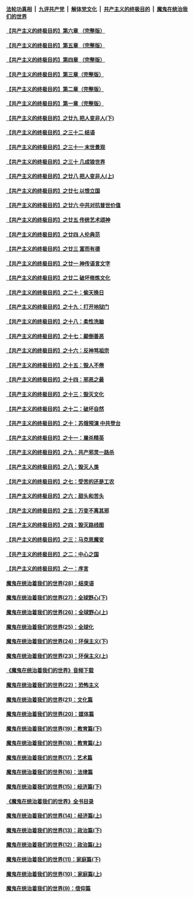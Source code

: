 

####  [法轮功真相](../../../../basic/blob/master/README.md?t=05112232) &nbsp;|&nbsp; [九评共产党](../../../../9ping.md/blob/master/README.md?t=05112232) &nbsp;|&nbsp; [解体党文化](../../../../jtdwh.md/blob/master/README.md?t=05112232)  &nbsp;|&nbsp; [共产主义的终极目的](../../../../gczydzjmd.md/blob/master/README.md?t=05112232) &nbsp;|&nbsp; [魔鬼在统治我们的世界](../../../../mgztzwmdsj.md/blob/master/README.md?t=05112232) 

#### [【共产主义的终极目的】第六章 （完整版）](../pages/nsc422/n11428913.md?t=05112232) 

#### [【共产主义的终极目的】第五章 （完整版）](../pages/nsc422/n11428912.md?t=05112232) 

#### [【共产主义的终极目的】第四章 （完整版）](../pages/nsc422/n11428907.md?t=05112232) 

#### [【共产主义的终极目的】第三章（完整版）](../pages/nsc422/n11428848.md?t=05112232) 

#### [【共产主义的终极目的】第二章（完整版）](../pages/nsc422/n11428831.md?t=05112232) 

#### [【共产主义的终极目的】第一章（完整版）](../pages/nsc422/n11417651.md?t=05112232) 

#### [【共产主义的终极目的】之廿九 把人变非人(下)](../pages/nsc422/n11344140.md?t=05112232) 

#### [【共产主义的终极目的】之三十二 结语](../pages/nsc422/n11360535.md?t=05112232) 

#### [【共产主义的终极目的】之三十一 末世景观](../pages/nsc422/n11351129.md?t=05112232) 

#### [【共产主义的终极目的】之三十 几成狼世界](../pages/nsc422/n11348280.md?t=05112232) 

#### [【共产主义的终极目的】之廿八 把人变非人(上)](../pages/nsc422/n11340492.md?t=05112232) 

#### [【共产主义的终极目的】之廿七 以恨立国](../pages/nsc422/n11336944.md?t=05112232) 

#### [【共产主义的终极目的】之廿六 中共对抗普世价值](../pages/nsc422/n11324785.md?t=05112232) 

#### [【共产主义的终极目的】之廿五 传统艺术颂神](../pages/nsc422/n11296396.md?t=05112232) 

#### [【共产主义的终极目的】之廿四 人伦典范](../pages/nsc422/n11296397.md?t=05112232) 

#### [【共产主义的终极目的】之廿三 富而有德](../pages/nsc422/n11283598.md?t=05112232) 

#### [【共产主义的终极目的】之廿一 神传语言文字](../pages/nsc422/n11263265.md?t=05112232) 

#### [【共产主义的终极目的】之廿二 破坏修炼文化](../pages/nsc422/n11245728.md?t=05112232) 

#### [【共产主义的终极目的】之二十：偷天换日](../pages/nsc422/n11238846.md?t=05112232) 

#### [【共产主义的终极目的】之十九：打开地狱门](../pages/nsc422/n11206376.md?t=05112232) 

#### [【共产主义的终极目的】之十八：柔性洗脑](../pages/nsc422/n11199994.md?t=05112232) 

#### [【共产主义的终极目的】之十七：颠倒善恶](../pages/nsc422/n11179782.md?t=05112232) 

#### [【共产主义的终极目的】之十六：反神骂祖宗](../pages/nsc422/n11166798.md?t=05112232) 

#### [【共产主义的终极目的】之十五：毁人不倦](../pages/nsc422/n11166792.md?t=05112232) 

#### [【共产主义的终极目的】之十四：邪恶之最](../pages/nsc422/n11150249.md?t=05112232) 

#### [【共产主义的终极目的】之十三：毁灭文化](../pages/nsc422/n11135227.md?t=05112232) 

#### [【共产主义的终极目的】之十二：破坏自然](../pages/nsc422/n11135214.md?t=05112232) 

#### [【共产主义的终极目的】之十：苏俄预演 中共登台](../pages/nsc422/n11118424.md?t=05112232) 

#### [【共产主义的终极目的】之十一：屠杀精英](../pages/nsc422/n11118442.md?t=05112232) 

#### [【共产主义的终极目的】之九：共产邪灵一路杀](../pages/nsc422/n11114139.md?t=05112232) 

#### [【共产主义的终极目的】之八：毁灭人类](../pages/nsc422/n11108503.md?t=05112232) 

#### [【共产主义的终极目的】之七：受苦的还是工农](../pages/nsc422/n11101809.md?t=05112232) 

#### [【共产主义的终极目的】之六：甜头和苦头](../pages/nsc422/n11096971.md?t=05112232) 

#### [【共产主义的终极目的】之五：万变不离其邪](../pages/nsc422/n11091285.md?t=05112232) 

#### [【共产主义的终极目的】之四：毁灭路线图](../pages/nsc422/n11086284.md?t=05112232) 

#### [【共产主义的终极目的】之三：马克思魔变](../pages/nsc422/n11061941.md?t=05112232) 

#### [【共产主义的终极目的】之二：中心之国](../pages/nsc422/n11047728.md?t=05112232) 

#### [【共产主义的终极目的】之一：序言](../pages/nsc422/n11086077.md?t=05112232) 

#### [魔鬼在统治着我们的世界(28)：结束语](../pages/nsc422/n10936246.md?t=05112232) 

#### [魔鬼在统治着我们的世界(27)：全球野心(下)](../pages/nsc422/n10928319.md?t=05112232) 

#### [魔鬼在统治着我们的世界(26)：全球野心(上)](../pages/nsc422/n10900318.md?t=05112232) 

#### [魔鬼在统治着我们的世界(25)：全球化](../pages/nsc422/n10788205.md?t=05112232) 

#### [魔鬼在统治着我们的世界(24)：环保主义(下)](../pages/nsc422/n10695307.md?t=05112232) 

#### [魔鬼在统治着我们的世界(23)：环保主义(上)](../pages/nsc422/n10688613.md?t=05112232) 

#### [《魔鬼在统治着我们的世界》音频下载](../pages/nsc422/n10635553.md?t=05112232) 

#### [魔鬼在统治着我们的世界(22)：恐怖主义](../pages/nsc422/n10614727.md?t=05112232) 

#### [魔鬼在统治着我们的世界(21)：文化篇](../pages/nsc422/n10597706.md?t=05112232) 

#### [魔鬼在统治着我们的世界(20)：媒体篇](../pages/nsc422/n10586579.md?t=05112232) 

#### [魔鬼在统治着我们的世界(19)：教育篇(下)](../pages/nsc422/n10564808.md?t=05112232) 

#### [魔鬼在统治着我们的世界(18)：教育篇(上)](../pages/nsc422/n10526970.md?t=05112232) 

#### [魔鬼在统治着我们的世界(17)：艺术篇](../pages/nsc422/n10499093.md?t=05112232) 

#### [魔鬼在统治着我们的世界(16)：法律篇](../pages/nsc422/n10485969.md?t=05112232) 

#### [魔鬼在统治着我们的世界(15)：经济篇(下)](../pages/nsc422/n10469975.md?t=05112232) 

#### [《魔鬼在统治着我们的世界》全书目录](../pages/nsc422/n10464261.md?t=05112232) 

#### [魔鬼在统治着我们的世界(14)：经济篇(上)](../pages/nsc422/n10457370.md?t=05112232) 

#### [魔鬼在统治着我们的世界(13)：政治篇(下)](../pages/nsc422/n10448270.md?t=05112232) 

#### [魔鬼在统治着我们的世界(12)：政治篇(上)](../pages/nsc422/n10444576.md?t=05112232) 

#### [魔鬼在统治着我们的世界(11)：家庭篇(下)](../pages/nsc422/n10440961.md?t=05112232) 

#### [魔鬼在统治着我们的世界(10)：家庭篇(上)](../pages/nsc422/n10435448.md?t=05112232) 

#### [魔鬼在统治着我们的世界(9)：信仰篇](../pages/nsc422/n10432159.md?t=05112232) 

